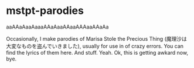 # mstpt-parodies
aaAAaAaaAaaaAAaAaaAAaaAAAaaAAaAa

Occasionally, I make parodies of Marisa Stole the Precious Thing (魔理沙は大変なものを盗んでいきました), usually for use in of crazy errors.
You can find the lyrics of them here. And stuff. Yeah. Ok, this is getting awkard now, bye.
